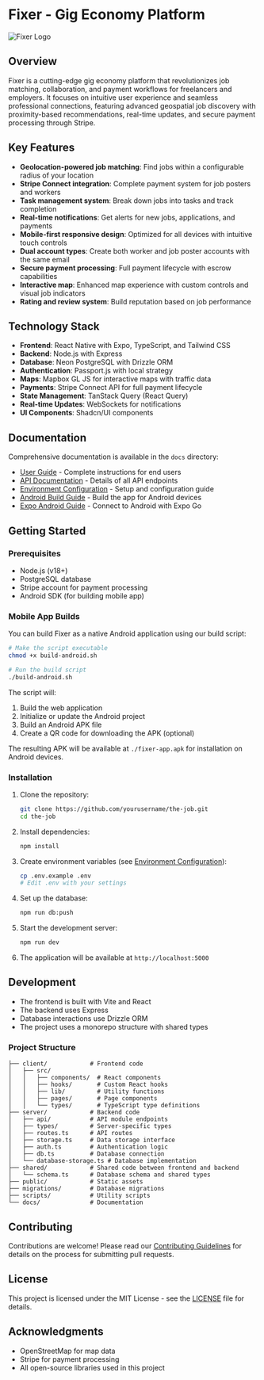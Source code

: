 # Fixer - Gig Economy Platform

![Fixer Logo](./fixer.png)

## Overview

Fixer is a cutting-edge gig economy platform that revolutionizes job matching, collaboration, and payment workflows for freelancers and employers. It focuses on intuitive user experience and seamless professional connections, featuring advanced geospatial job discovery with proximity-based recommendations, real-time updates, and secure payment processing through Stripe.

## Key Features

- **Geolocation-powered job matching**: Find jobs within a configurable radius of your location
- **Stripe Connect integration**: Complete payment system for job posters and workers
- **Task management system**: Break down jobs into tasks and track completion
- **Real-time notifications**: Get alerts for new jobs, applications, and payments
- **Mobile-first responsive design**: Optimized for all devices with intuitive touch controls
- **Dual account types**: Create both worker and job poster accounts with the same email
- **Secure payment processing**: Full payment lifecycle with escrow capabilities
- **Interactive map**: Enhanced map experience with custom controls and visual job indicators
- **Rating and review system**: Build reputation based on job performance

## Technology Stack

- **Frontend**: React Native with Expo, TypeScript, and Tailwind CSS
- **Backend**: Node.js with Express
- **Database**: Neon PostgreSQL with Drizzle ORM
- **Authentication**: Passport.js with local strategy
- **Maps**: Mapbox GL JS for interactive maps with traffic data
- **Payments**: Stripe Connect API for full payment lifecycle
- **State Management**: TanStack Query (React Query)
- **Real-time Updates**: WebSockets for notifications
- **UI Components**: Shadcn/UI components

## Documentation

Comprehensive documentation is available in the `docs` directory:

- [User Guide](./docs/user-guide.md) - Complete instructions for end users
- [API Documentation](./docs/api-documentation.md) - Details of all API endpoints
- [Environment Configuration](./docs/environment-configuration.md) - Setup and configuration guide
- [Android Build Guide](./docs/android-build-guide.md) - Build the app for Android devices
- [Expo Android Guide](./docs/expo-android-guide.md) - Connect to Android with Expo Go

## Getting Started

### Prerequisites

- Node.js (v18+)
- PostgreSQL database
- Stripe account for payment processing
- Android SDK (for building mobile app)

### Mobile App Builds

You can build Fixer as a native Android application using our build script:

```bash
# Make the script executable
chmod +x build-android.sh

# Run the build script
./build-android.sh
```

The script will:
1. Build the web application
2. Initialize or update the Android project
3. Build an Android APK file
4. Create a QR code for downloading the APK (optional)

The resulting APK will be available at `./fixer-app.apk` for installation on Android devices.

### Installation

1. Clone the repository:
   ```bash
   git clone https://github.com/yourusername/the-job.git
   cd the-job
   ```

2. Install dependencies:
   ```bash
   npm install
   ```

3. Create environment variables (see [Environment Configuration](./docs/environment-configuration.md)):
   ```bash
   cp .env.example .env
   # Edit .env with your settings
   ```

4. Set up the database:
   ```bash
   npm run db:push
   ```

5. Start the development server:
   ```bash
   npm run dev
   ```

6. The application will be available at `http://localhost:5000`

## Development

- The frontend is built with Vite and React
- The backend uses Express
- Database interactions use Drizzle ORM
- The project uses a monorepo structure with shared types

### Project Structure

```
├── client/            # Frontend code
│   ├── src/
│   │   ├── components/  # React components
│   │   ├── hooks/       # Custom React hooks
│   │   ├── lib/         # Utility functions
│   │   ├── pages/       # Page components
│   │   └── types/       # TypeScript type definitions
├── server/            # Backend code
│   ├── api/           # API module endpoints
│   ├── types/         # Server-specific types
│   ├── routes.ts      # API routes
│   ├── storage.ts     # Data storage interface
│   ├── auth.ts        # Authentication logic
│   ├── db.ts          # Database connection
│   └── database-storage.ts # Database implementation
├── shared/            # Shared code between frontend and backend
│   └── schema.ts      # Database schema and shared types
├── public/            # Static assets
├── migrations/        # Database migrations
├── scripts/           # Utility scripts
└── docs/              # Documentation
```

## Contributing

Contributions are welcome! Please read our [Contributing Guidelines](./CONTRIBUTING.md) for details on the process for submitting pull requests.

## License

This project is licensed under the MIT License - see the [LICENSE](./LICENSE) file for details.

## Acknowledgments

- OpenStreetMap for map data
- Stripe for payment processing
- All open-source libraries used in this project